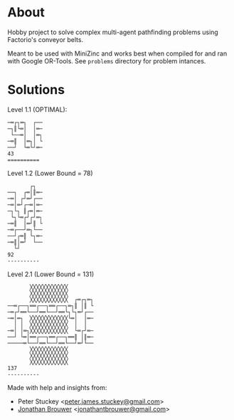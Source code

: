 # About

Hobby project to solve complex multi-agent pathfinding problems using Factorio's conveyor belts.

Meant to be used with MiniZinc and works best when compiled for and ran with Google OR-Tools. See `problems` directory for problem intances.

# Solutions
Level 1.1 (OPTIMAL):
```
─═┌┐═┐  ┌──
─┐║└═│  │═─
 └──═│  │═┐
─═║  │═┐│ └
──┘  └═└┘═─         
43
==========
```
Level 1.2 (Lower Bound = 78)
```
       ┌┐  
──┐  ┌═│║═─
─═│ ┌┘═┘┌──
─═│═┘┌─═│═─
─┐└┐ ║┌═│═─
 └┐└═┌┘┌┘═┐
─═║  │═┘║ └
─═┌──┘═┐└──
──┘┌═║ └┐═─
─═║│═┘  └──
  └┘       
92
----------
```
Level 2.1 (Lower Bound = 131)
```
       ╳╳╳╳╳╳╳╳╳╳╳╳        
       ╳╳╳╳╳╳╳╳╳╳╳╳        
       ╳╳╳╳╳╳╳╳╳╳╳╳  ┌═┌┐═┐
──═┌──┐══┌──┐══┌──┐═┐║ │║ └
─═┌┘══└──┘══└──┘══└┐└┐═┘┌──
─═│═┐  ╳╳╳╳╳╳╳╳╳╳╳╳└═│  │═─
  │ │  ╳╳╳╳╳╳╳╳╳╳╳╳  │  │  
─═│ │═┐╳╳╳╳╳╳╳╳╳╳╳╳  └═┌┘═─
──┘ └═│══┌──┐══┌──┐══║ │║═─
─────═└──┘══└──┘══└──┘═┘└──
       ╳╳╳╳╳╳╳╳╳╳╳╳        
       ╳╳╳╳╳╳╳╳╳╳╳╳        
       ╳╳╳╳╳╳╳╳╳╳╳╳        
137
----------
```

Made with help and insights from:
- Peter Stuckey <<peter.james.stuckey@gmail.com>> 
- [Jonathan Brouwer](https://github.com/JonathanBrouwer) <<jonathantbrouwer@gmail.com>>
